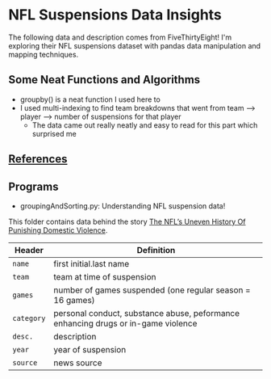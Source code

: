 # NFL Suspensions Data Insights
The following data and description comes from FiveThirtyEight! I'm exploring their NFL suspensions dataset with pandas data manipulation and mapping techniques.

## Some Neat Functions and Algorithms
* groupby() is a neat function I used here to 
* I used multi-indexing to find team breakdowns that went from team --> player --> number of suspensions for that player
	* The data came out really neatly and easy to read for this part which surprised me

## [References](https://github.com/fivethirtyeight/data/tree/master/nfl-suspensions)

## Programs
* groupingAndSorting.py: Understanding NFL suspension data!

This folder contains data behind the story [The NFL’s Uneven History Of Punishing Domestic Violence](http://fivethirtyeight.com/features/nfl-domestic-violence-policy-suspensions/).

Header | Definition
---|---------
`name` | first initial.last name
`team` | team at time of suspension
`games` | number of games suspended (one regular season = 16 games)
`category` | personal conduct, substance abuse, peformance enhancing drugs or in-game violence
`desc.` | description
`year` | year of suspension
`source` | news source
